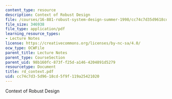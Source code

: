 ```yaml
---
content_type: resource
description: Context of Robust Design
file: /courses/16-881-robust-system-design-summer-1998/cc74c7d35d9618cd5f9f119a25421020_rd_context.pdf
file_size: 346938
file_type: application/pdf
learning_resource_types:
- Lecture Notes
license: https://creativecommons.org/licenses/by-nc-sa/4.0/
ocw_type: OCWFile
parent_title: Lecture Notes
parent_type: CourseSection
parent_uid: 98b160fc-873f-f25d-a146-4204891d5279
resourcetype: Document
title: rd_context.pdf
uid: cc74c7d3-5d96-18cd-5f9f-119a25421020
---
```

Context of Robust Design